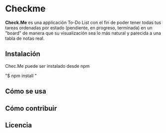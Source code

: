 # Checkme

**Check.Me** es una applicación To-Do List con el fin de poder tener todas tus tareas ordenadas por estado (pendiente, en progreso, terminada) en un "board" de manera que
su visualización sea lo más natural y parecida a una tabla de notas real. 

## Instalación

Chec.Me puede ser instalado desde npm

"$ npm install "

## Cómo se usa

## Cómo contribuir

## Licencia